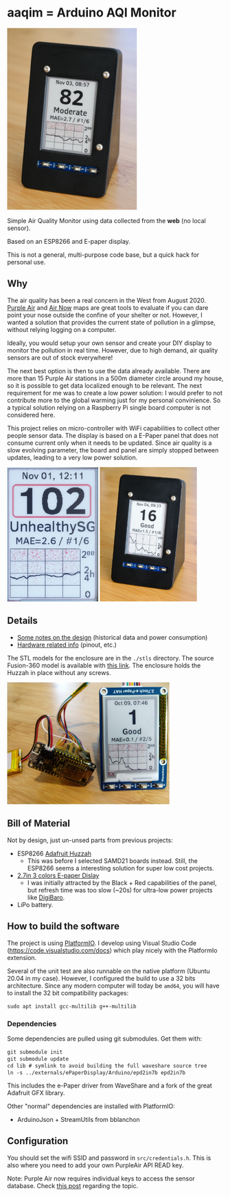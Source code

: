 # aaqim = Arduino AQI Monitor

<img src="./imgs/aaqim-painted.jpg" alt="AAQIM Monitor with Enclosure" width="60%">

Simple Air Quality Monitor using data collected from the **web** (no local sensor).

Based on an ESP8266 and E-paper display.

This is not a general, multi-purpose code base, but a quick hack for personal
use.

## Why

The air quality has been a real concern in the West from August 2020.
[Purple Air](https://www.purpleair.com/map) and
[Air Now](https://gispub.epa.gov/airnow/) maps are great tools to evaluate if
you can dare point your nose outside the confine of your shelter or not.
However, I wanted a solution that provides the current state of pollution in a
glimpse, without relying logging on a computer.

Ideally, you would setup your own sensor and create your DIY display to monitor
the pollution in real time. However, due to high demand, air quality sensors are
out of stock everywhere!

The next best option is then to use the data already available. There are more
than 15 Purple Air stations in a 500m diameter circle around my house, so it is
possible to get data localized enough to be relevant. The next requirement for
me was to create a low power solution: I would prefer to not contribute more to
the global warming just for my personal convinience. So a typical solution
relying on a Raspberry Pi single board computer is not considered here.

This project relies on micro-controller with WiFi capabilities to collect other
people sensor data. The display is based on a E-Paper panel that does not
consume current only when it needs to be updated. Since air quality is a slow
evolving parameter, the board and panel are simply stopped between updates,
leading to a very low power solution.

<p float="left">
  <img src="./imgs/aaqim-high.jpg" alt="AAQIM Display Details" width="42%">
  <img src="./imgs/aaqim-low.jpg" alt="AAQIM Graph Display" width="45%">
</p>

## Details

  - [Some notes on the design](./design.md) (historical data and power consumption)
  - [Hardware related info](./hardware.md) (pinout, etc.)

The STL models for the enclosure are in the `./stls` directory.
The source Fusion-360 model is available with [this link](https://a360.co/31YtSna).
The enclosure holds the Huzzah in place without any screws.

<img src="./imgs/aaqim-system-graph.jpg" alt="AAQIM System" width="75%">

## Bill of Material

Not by design, just un-unsed parts from previous projects:
  - ESP8266 [Adafruit Huzzah](https://www.adafruit.com/product/2821)
    - This was before I selected SAMD21 boards instead. Still, the ESP8266 seems
      a interesting solution for super low cost projects.
  - [2.7in 3 colors E-paper Dislay](https://www.waveshare.com/product/displays/e-paper/epaper-2/2.7inch-e-paper-hat-b.htm)
    - I was initially attracted by the Black + Red capabilities of the panel,
    but refresh time was too slow (~20s) for ultra-low power projects like
    [DigiBaro](https://github.com/flupes/digibaro2/blob/master/README.md).
  - LiPo battery.

## How to build the software

The project is using
[PlatformIO](https://docs.platformio.org/en/latest/home/index.html). I develop
using Visual Studio Code (https://code.visualstudio.com/docs) which play nicely
with the PlatformIo extension.

Several of the unit test are also runnable on the native platform (Ubuntu 20.04
in my case). However, I configured the build to use a 32 bits architecture.
Since any modern computer will today be `amd64`, you will have to install the 32
bit compatibility packages:

    sudo apt install gcc-multilib g++-multilib

### Dependencies

Some dependencies are pulled using git submodules. Get them with:

    git submodule init
    git submodule update
    cd lib # symlink to avoid building the full waveshare source tree
    ln -s ../externals/ePaperDisplay/Arduino/epd2in7b epd2in7b

This includes the e-Paper driver from WaveShare and a fork of the great Adafruit GFX library.

Other "normal" dependencies are installed with PlatformIO:
  - ArduinoJson + StreamUtils from bblanchon

## Configuration

You should set the wifi SSID and password in `src/credentials.h`.
This is also where you need to add your own PurpleAir API READ key.

Note: Purple Air now requires individual keys to access the sensor database.
Check
[this post](https://community.purpleair.com/t/making-api-calls-with-the-purpleair-api/180) regarding the topic.
